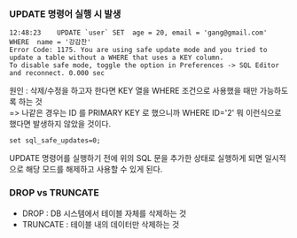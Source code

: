 ### UPDATE 명령어 실행 시 발생
```
12:48:23	UPDATE `user` SET  age = 20, email = 'gang@gmail.com' WHERE  name = '강감찬'
Error Code: 1175. You are using safe update mode and you tried to update a table without a WHERE that uses a KEY column.
To disable safe mode, toggle the option in Preferences -> SQL Editor and reconnect.	0.000 sec
```
원인 : 삭제/수정을 하고자 한다면 KEY 열을 WHERE 조건으로 사용했을 때만 가능하도록 하는 것   
=> 나같은 경우는 ID 를 PRIMARY KEY 로 했으니까 WHERE ID='2' 뭐 이런식으로 했다면 발생하지 않았을 것이다.

```
set sql_safe_updates=0;
```
UPDATE 명령어를 실행하기 전에 위의 SQL 문을 추가한 상태로 실행하게 되면 일시적으로 해당 모드를 해제하고 사용할 수 있게 된다.   


### DROP vs TRUNCATE
- DROP : DB 시스템에서 테이블 자체를 삭제하는 것
- TRUNCATE : 테이블 내의 데이터만 삭제하는 것
